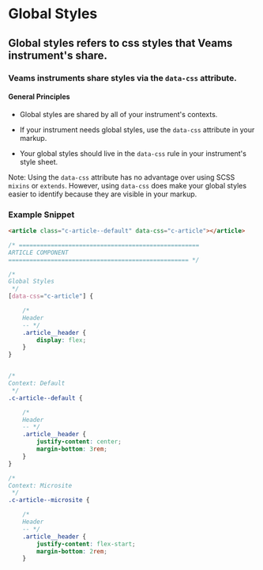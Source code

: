 [//]: # ({{#wrapWith "grid-row"}})
[//]: #     ({{#wrapWith "grid-col" colClasses="is-col-mobile-l-12"}})

# Global Styles

## Global styles refers to css styles that Veams instrument's share.

### Veams instruments share styles via the `data-css` attribute. 


[//]: #     ({{/wrapWith}})
[//]: # ({{/wrapWith}})

[//]: # ({{#wrapWith "grid-row"}})
[//]: #     ({{#wrapWith "grid-col" colClasses="is-col-mobile-l-6"}})

#### General Principles

- Global styles are shared by all of your instrument's contexts.

- If your instrument needs global styles, use the `data-css` attribute in your markup. 

- Your global styles should live in the `data-css` rule in your instrument's style sheet.

Note: Using the `data-css` attribute has no advantage over using SCSS `mixins` or `extends`. However, using `data-css` does make your global styles easier to identify because they are visible in your markup.

[//]: #     ({{/wrapWith}})
[//]: #     ({{#wrapWith "grid-col" colClasses="is-col-mobile-l-6"}})

### Example Snippet

``` html
<article class="c-article--default" data-css="c-article"></article>
```

``` scss
/* ===================================================
ARTICLE COMPONENT
=================================================== */

/* 
Global Styles
 */
[data-css="c-article"] {

	/*
	Header
	-- */
	.article__header {
		display: flex;
	}
}


/* 
Context: Default 
 */
.c-article--default {

	/*
	Header
	-- */
	.article__header {
		justify-content: center;
		margin-bottom: 3rem;
	}
}

/* 
Context: Microsite 
 */
.c-article--microsite {

	/*
	Header
	-- */
	.article__header {
		justify-content: flex-start;
		margin-bottom: 2rem;
	}
```

[//]: #     ({{/wrapWith}})
[//]: # ({{/wrapWith}})
